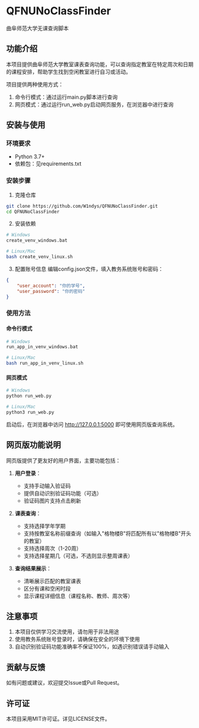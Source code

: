 # QFNUNoClassFinder
曲阜师范大学无课查询脚本

## 功能介绍

本项目提供曲阜师范大学教室课表查询功能，可以查询指定教室在特定周次和日期的课程安排，帮助学生找到空闲教室进行自习或活动。

项目提供两种使用方式：
1. 命令行模式：通过运行main.py脚本进行查询
2. 网页模式：通过运行run_web.py启动网页服务，在浏览器中进行查询

## 安装与使用

### 环境要求
- Python 3.7+
- 依赖包：见requirements.txt

### 安装步骤

1. 克隆仓库
```bash
git clone https://github.com/W1ndys/QFNUNoClassFinder.git
cd QFNUNoClassFinder
```

2. 安装依赖
```bash
# Windows
create_venv_windows.bat

# Linux/Mac
bash create_venv_linux.sh
```

3. 配置账号信息
编辑config.json文件，填入教务系统账号和密码：
```json
{
    "user_account": "你的学号",
    "user_password": "你的密码"
}
```

### 使用方法

#### 命令行模式
```bash
# Windows
run_app_in_venv_windows.bat

# Linux/Mac
bash run_app_in_venv_linux.sh
```

#### 网页模式
```bash
# Windows
python run_web.py

# Linux/Mac
python3 run_web.py
```

启动后，在浏览器中访问 http://127.0.0.1:5000 即可使用网页版查询系统。

## 网页版功能说明

网页版提供了更友好的用户界面，主要功能包括：

1. **用户登录**：
   - 支持手动输入验证码
   - 提供自动识别验证码功能（可选）
   - 验证码图片支持点击刷新

2. **课表查询**：
   - 支持选择学年学期
   - 支持按教室名称前缀查询（如输入"格物楼B"将匹配所有以"格物楼B"开头的教室）
   - 支持选择周次（1-20周）
   - 支持选择星期几（可选，不选则显示整周课表）

3. **查询结果展示**：
   - 清晰展示匹配的教室课表
   - 区分有课和空闲时段
   - 显示课程详细信息（课程名称、教师、周次等）

## 注意事项

1. 本项目仅供学习交流使用，请勿用于非法用途
2. 使用教务系统账号登录时，请确保在安全的环境下使用
3. 自动识别验证码功能准确率不保证100%，如遇识别错误请手动输入

## 贡献与反馈

如有问题或建议，欢迎提交Issue或Pull Request。

## 许可证

本项目采用MIT许可证。详见LICENSE文件。
